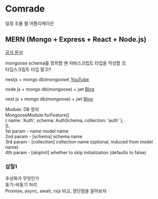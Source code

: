 # Comrade

일정 조율 웹 어플리케이션

## MERN (Mongo + Express + React + Node.js)

[공식 문서](https://docs.nestjs.com/techniques/mongodb)

mongoose schema를 정의할 땐 자바스크립트 타입을 작성할 것. <br/>
타입스크립트 타입 말고!!<br/>

nestjs + mongo db(mongoose)
[YouTube](https://youtu.be/PqZY-L2EgC0)

node js + mongo db(mongoose) + jwt
[Blog](https://www.bezkoder.com/node-js-mongodb-auth-jwt/)

nest js + mongo db(mongoose) + jwt
[Blog](https://mohaned-benmansour.medium.com/jwt-authentication-using-node-nestjs-mongoose-passport-ionic5-part1-bd07becc7a52)

Module: DB 정의<br/>
MongooseModule.forFeature([<br/>
{ name: 'Auth', schema: AuthSchema, collection: 'auth' },<br/>
]),<br/>
1st param - name <String> model name<br/>
2nd param - [schema] <Schema> schema name<br/>
3rd param - [collection] <String> collection name (optional, induced from model name)<br/>
4th param - [skipInit] <Boolean> whether to skip initialization (defaults to false)<br/>

### 삽질1

추상화가 무엇인가<br/>
동기-비동기 처리<br/>
Promise, async, await, rxjs 비교, 장단점을 알아보자
